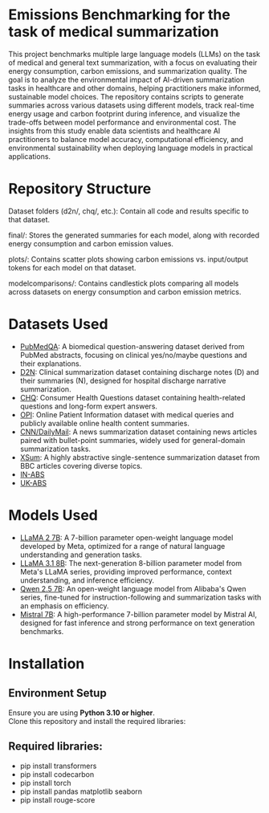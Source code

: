 # Emissions Benchmarking for the task of medical summarization

This project benchmarks multiple large language models (LLMs) on the task of medical and general text summarization, with a focus on evaluating their energy consumption, carbon emissions, and summarization quality. The goal is to analyze the environmental impact of AI-driven summarization tasks in healthcare and other domains, helping practitioners make informed, sustainable model choices.
The repository contains scripts to generate summaries across various datasets using different models, track real-time energy usage and carbon footprint during inference, and visualize the trade-offs between model performance and environmental cost. The insights from this study enable data scientists and healthcare AI practitioners to balance model accuracy, computational efficiency, and environmental sustainability when deploying language models in practical applications.

# Repository Structure

Dataset folders (d2n/, chq/, etc.): Contain all code and results specific to that dataset.

final/: Stores the generated summaries for each model, along with recorded energy consumption and carbon emission values.

plots/: Contains scatter plots showing carbon emissions vs. input/output tokens for each model on that dataset.

modelcomparisons/: Contains candlestick plots comparing all models across datasets on energy consumption and carbon emission metrics.

# Datasets Used

- [PubMedQA](https://huggingface.co/datasets/qiaojin/PubMedQA): A biomedical question-answering dataset derived from PubMed abstracts, focusing on clinical yes/no/maybe questions and their explanations.
- [D2N](https://github.com/StanfordMIMI/clin-summ/blob/main/data/d2n/test.jsonl): Clinical summarization dataset containing discharge notes (D) and their summaries (N), designed for hospital discharge narrative summarization.
- [CHQ](https://github.com/StanfordMIMI/clin-summ/blob/main/data/chq/test.jsonl): Consumer Health Questions dataset containing health-related questions and long-form expert answers.
- [OPI](https://github.com/StanfordMIMI/clin-summ/blob/main/data/opi/test.jsonl): Online Patient Information dataset with medical queries and publicly available online health content summaries.
- [CNN/DailyMail](https://huggingface.co/datasets/abisee/cnn_dailymail): A news summarization dataset containing news articles paired with bullet-point summaries, widely used for general-domain summarization tasks.
- [XSum](https://huggingface.co/datasets/EdinburghNLP/xsum): A highly abstractive single-sentence summarization dataset from BBC articles covering diverse topics.
- [IN-ABS](https://zenodo.org/records/7152317#.Yz6mJ9JByC0)
- [UK-ABS](https://zenodo.org/records/7152317#.Yz6mJ9JByC0)

# Models Used

- [LLaMA 2 7B](https://huggingface.co/meta-llama/Llama-2-7b-hf): A 7-billion parameter open-weight language model developed by Meta, optimized for a range of natural language understanding and generation tasks.
- [LLaMA 3.1 8B](https://huggingface.co/meta-llama/Meta-Llama-3-8B): The next-generation 8-billion parameter model from Meta's LLaMA series, providing improved performance, context understanding, and inference efficiency.
- [Qwen 2.5 7B](https://huggingface.co/Qwen/Qwen2.5-7B): An open-weight language model from Alibaba's Qwen series, fine-tuned for instruction-following and summarization tasks with an emphasis on efficiency.
- [Mistral 7B](https://huggingface.co/mistralai/Mistral-7B-v0.1): A high-performance 7-billion parameter model by Mistral AI, designed for fast inference and strong performance on text generation benchmarks.

# Installation
## Environment Setup
Ensure you are using **Python 3.10 or higher**.  
Clone this repository and install the required libraries:
## Required libraries:
- pip install transformers
- pip install codecarbon
- pip install torch
- pip install pandas matplotlib seaborn
- pip install rouge-score

